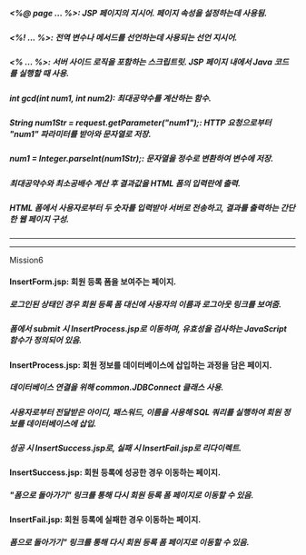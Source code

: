 ##### <%@ page ... %>: JSP 페이지의 지시어. 페이지 속성을 설정하는데 사용됨.  
##### <%! ... %>: 전역 변수나 메서드를 선언하는데 사용되는 선언 지시어.  
##### <% ... %>: 서버 사이드 로직을 포함하는 스크립트릿. JSP 페이지 내에서 Java 코드를 실행할 때 사용.  
##### int gcd(int num1, int num2): 최대공약수를 계산하는 함수.  
##### String num1Str = request.getParameter("num1");: HTTP 요청으로부터 "num1" 파라미터를 받아와 문자열로 저장.  
##### num1 = Integer.parseInt(num1Str);: 문자열을 정수로 변환하여 변수에 저장.  
##### 최대공약수와 최소공배수 계산 후 결과값을 HTML 폼의 입력란에 출력.  
##### HTML 폼에서 사용자로부터 두 숫자를 입력받아 서버로 전송하고, 결과를 출력하는 간단한 웹 페이지 구성.

*****
*****

Mission6

#### InsertForm.jsp: 회원 등록 폼을 보여주는 페이지.  
##### 로그인된 상태인 경우 회원 등록 폼 대신에 사용자의 이름과 로그아웃 링크를 보여줌.  
##### 폼에서 submit 시 InsertProcess.jsp로 이동하며, 유효성을 검사하는 JavaScript 함수가 정의되어 있음.
  
#### InsertProcess.jsp: 회원 정보를 데이터베이스에 삽입하는 과정을 담은 페이지.  
##### 데이터베이스 연결을 위해 common.JDBConnect 클래스 사용.  
##### 사용자로부터 전달받은 아이디, 패스워드, 이름을 사용해 SQL 쿼리를 실행하여 회원 정보를 데이터베이스에 삽입.  
##### 성공 시 InsertSuccess.jsp로, 실패 시 InsertFail.jsp로 리다이렉트.  
  
#### InsertSuccess.jsp: 회원 등록에 성공한 경우 이동하는 페이지.  
##### "폼으로 돌아가기" 링크를 통해 다시 회원 등록 폼 페이지로 이동할 수 있음.  
  
#### InsertFail.jsp: 회원 등록에 실패한 경우 이동하는 페이지.  
##### 폼으로 돌아가기" 링크를 통해 다시 회원 등록 폼 페이지로 이동할 수 있음.
